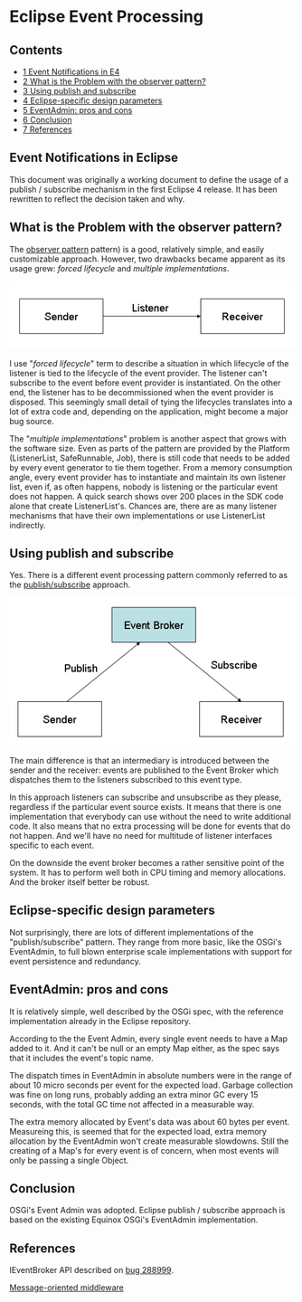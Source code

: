 Eclipse Event Processing
========================

Contents
--------

*   [1 Event Notifications in E4](#Event-Notifications-in-Eclipse)
*   [2 What is the Problem with the observer pattern?](#what-is-the-problem-with-the-observer-pattern)
*   [3 Using publish and subscribe](#Using-publish-and-subscribe)
*   [4 Eclipse-specific design parameters](#Eclipse-specific-design-parameters)
*   [5 EventAdmin: pros and cons](#EventAdmin-pros-and-cons)
*   [6 Conclusion](#Conclusion)
*   [7 References](#References)

Event Notifications in Eclipse
------------------------------

This document was originally a working document to define the usage of a publish / subscribe mechanism in the first Eclipse 4 release.
It has been rewritten to reflect the decision taken and why.


What is the Problem with the observer pattern?
---------------------------------------------

The [observer pattern](http://en.wikipedia.org/wiki/Observer_pattern) pattern)  is a good, relatively simple, and easily customizable approach. 
However, two drawbacks became apparent as its usage grew: _forced lifecycle_ and _multiple implementations_.


![Observer pattern](https://raw.githubusercontent.com/eclipse-platform/eclipse.platform.ui/master/docs/images/Events_listener.png)

I use "_forced lifecycle_" term to describe a situation in which lifecycle of the listener is tied to the lifecycle of the event provider. The listener can't subscribe to the event before event provider is instantiated. On the other end, the listener has to be decommissioned when the event provider is disposed. This seemingly small detail of tying the lifecycles translates into a lot of extra code and, depending on the application, might become a major bug source.

The "_multiple implementations_" problem is another aspect that grows with the software size. Even as parts of the pattern are provided by the Platform (ListenerList, SafeRunnable, Job), there is still code that needs to be added by every event generator to tie them together. From a memory consumption angle, every event provider has to instantiate and maintain its own listener list, even if, as often happens, nobody is listening or the particular event does not happen. A quick search shows over 200 places in the SDK code alone that create ListenerList's. Chances are, there are as many listener mechanisms that have their own implementations or use ListenerList indirectly.

Using publish and subscribe
---------------------------

Yes. There is a different event processing pattern commonly referred to as the [publish/subscribe](http://en.wikipedia.org/wiki/Publish/subscribe) approach.


![Publish/subscribe pattern](https://raw.githubusercontent.com/eclipse-platform/eclipse.platform.ui/master/docs/images/Events_subscribe.png)


The main difference is that an intermediary is introduced between the sender and the receiver: events are published to the Event Broker which dispatches them to the listeners subscribed to this event type.

In this approach listeners can subscribe and unsubscribe as they please, regardless if the particular event source exists. It means that there is one implementation that everybody can use without the need to write additional code. It also means that no extra processing will be done for events that do not happen. And we'll have no need for multitude of listener interfaces specific to each event.

On the downside the event broker becomes a rather sensitive point of the system. 
It has to perform well both in CPU timing and memory allocations. 
And the broker itself better be robust.

Eclipse-specific design parameters
----------------------------------

Not surprisingly, there are lots of different implementations of the "publish/subscribe" pattern. 
They range from more basic, like the OSGi's EventAdmin, to full blown enterprise scale implementations with support for event persistence and redundancy.


EventAdmin: pros and cons
-------------------------

It is relatively simple, well described by the OSGi spec, with the reference implementation already in the Eclipse repository.

According to the the Event Admin, every single event needs to have a Map added to it. 
And it can't be null or an empty Map either, as the spec says that it includes the event's topic name.

The dispatch times in EventAdmin in absolute numbers were in the range of about 10 micro seconds per event for the expected load. 
Garbage collection was fine on long runs, probably adding an extra minor GC every 15 seconds, with the total GC time not affected in a measurable way.

The extra memory allocated by Event's data was about 60 bytes per event.
Measureing this, is seemed that for the expected load, extra memory allocation by the EventAdmin won't create measurable slowdowns.
Still the creating of a Map's for every event is of concern, when most events will only be passing a single Object.

Conclusion
----------

OSGi's Event Admin was adopted. 
Eclipse publish / subscribe approach is based on the existing Equinox OSGi's EventAdmin implementation. 

References
----------

IEventBroker API described on [bug 288999](https://bugs.eclipse.org/bugs/show_bug.cgi?id=288999).

[Message-oriented middleware](http://en.wikipedia.org/wiki/Message-oriented_middleware)


